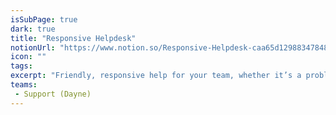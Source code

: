 ```yaml
---
isSubPage: true
dark: true
title: "Responsive Helpdesk"
notionUrl: "https://www.notion.so/Responsive-Helpdesk-caa65d129883478483d755a9b3558c3a"
icon: ""
tags: 
excerpt: "Friendly, responsive help for your team, whether it’s a problem or just a “how do I…” question. Via our desktop chat app, phone or email."
teams: 
 - Support (Dayne)
---
```

